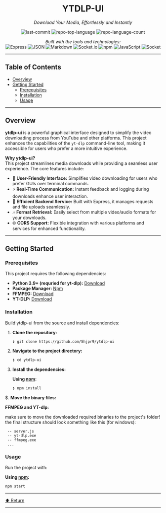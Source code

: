 <div align="center">

# YTDLP-UI  
*Download Your Media, Effortlessly and Instantly*

![last-commit](https://img.shields.io/github/last-commit/Shjpr9/ytdlp-ui?style=flat&logo=git&logoColor=white&color=0080ff)
![repo-top-language](https://img.shields.io/github/languages/top/Shjpr9/ytdlp-ui?style=flat&color=0080ff)
![repo-language-count](https://img.shields.io/github/languages/count/Shjpr9/ytdlp-ui?style=flat&color=0080ff)

*Built with the tools and technologies:*  
![Express](https://img.shields.io/badge/Express-000000.svg?style=flat&logo=Express&logoColor=white)
![JSON](https://img.shields.io/badge/JSON-000000.svg?style=flat&logo=JSON&logoColor=white)
![Markdown](https://img.shields.io/badge/Markdown-000000.svg?style=flat&logo=Markdown&logoColor=white)
![Socket.io](https://img.shields.io/badge/Socket.io-010101.svg?style=flat&logo=socketdotio&logoColor=white)
![npm](https://img.shields.io/badge/npm-CB3837.svg?style=flat&logo=npm&logoColor=white)
![JavaScript](https://img.shields.io/badge/JavaScript-F7DF1E.svg?style=flat&logo=JavaScript&logoColor=black)
![Socket](https://img.shields.io/badge/Socket-C93CD7.svg?style=flat&logo=Socket&logoColor=white)

</div>

---

## Table of Contents

- [Overview](#overview)
- [Getting Started](#getting-started)
  - [Prerequisites](#prerequisites)
  - [Installation](#installation)
  - [Usage](#usage)

---

## Overview

**ytdlp-ui** is a powerful graphical interface designed to simplify the video downloading process from YouTube and other platforms. This project enhances the capabilities of the `yt-dlp` command-line tool, making it accessible for users who prefer a more intuitive experience.

**Why ytdlp-ui?**  
This project streamlines media downloads while providing a seamless user experience. The core features include:

- 🎥 **User-Friendly Interface:** Simplifies video downloading for users who prefer GUIs over terminal commands.
- ⚡ **Real-Time Communication:** Instant feedback and logging during downloads enhance user interaction.
- 🚀 **Efficient Backend Service:** Built with Express, it manages requests and file uploads seamlessly.
- 🎶 **Format Retrieval:** Easily select from multiple video/audio formats for your downloads.
- 🌐 **CORS Support:** Flexible integration with various platforms and services for enhanced functionality.

---

## Getting Started

### Prerequisites

This project requires the following dependencies:

- **Python 3.9+ (requried for yt-dlp):** [Download](https://www.python.org/downloads/)
- **Package Manager:** [Npm](https://nodejs.org/en/download/)
- **FFMPEG:** [Download](https://ffmpeg.org/download.html)
- **YT-DLP:** [Download](https://github.com/yt-dlp/yt-dlp/releases/latest/)

### Installation

Build ytdlp-ui from the source and install dependencies:

1. **Clone the repository:**

   ```sh
   ❯ git clone https://github.com/Shjpr9/ytdlp-ui
   ```

2. **Navigate to the project directory:**

   ```sh
   ❯ cd ytdlp-ui
   ```

3. **Install the dependencies:**

   **Using [npm](https://www.npmjs.com/):**

   ```sh
   ❯ npm install
   ```

$. **Move the binary files:**

   **FFMPEG and YT-dlp:**

   make sure to move the downloaded required binaries to the project's folder!
   the final structure should look something like this (for windows):
   ```
    -- server.js
    -- yt-dlp.exe
    -- ffmpeg.exe
    ...
   ```

### Usage

Run the project with:

**Using [npm](https://www.npmjs.com/):**

```sh
npm start
```

---

[⬆ Return](#top)

---
